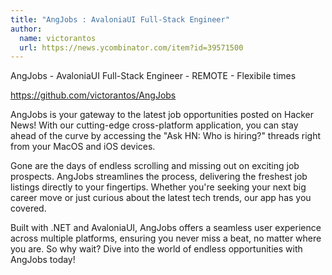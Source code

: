 ```yaml
---
title: "AngJobs : AvaloniaUI Full-Stack Engineer"
author:
  name: victorantos
  url: https://news.ycombinator.com/item?id=39571500
---
```

AngJobs - AvaloniaUI Full-Stack Engineer - REMOTE - Flexibile times

<a href="https:&#x2F;&#x2F;github.com&#x2F;victorantos&#x2F;AngJobs">https:&#x2F;&#x2F;github.com&#x2F;victorantos&#x2F;AngJobs</a>

AngJobs is your gateway to the latest job opportunities posted on Hacker News! With our cutting-edge cross-platform application, you can stay ahead of the curve by accessing the &quot;Ask HN: Who is hiring?&quot; threads right from your MacOS and iOS devices.

Gone are the days of endless scrolling and missing out on exciting job prospects. AngJobs streamlines the process, delivering the freshest job listings directly to your fingertips. Whether you&#x27;re seeking your next big career move or just curious about the latest tech trends, our app has you covered.

Built with .NET and AvaloniaUI, AngJobs offers a seamless user experience across multiple platforms, ensuring you never miss a beat, no matter where you are. So why wait? Dive into the world of endless opportunities with AngJobs today!
